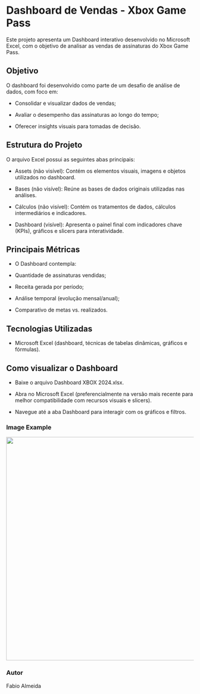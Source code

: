 # Dashboard de Vendas - Xbox Game Pass

Este projeto apresenta um Dashboard interativo desenvolvido no Microsoft Excel, com o objetivo de analisar as vendas de assinaturas do Xbox Game Pass.

## Objetivo

O dashboard foi desenvolvido como parte de um desafio de análise de dados, com foco em:

- Consolidar e visualizar dados de vendas;

- Avaliar o desempenho das assinaturas ao longo do tempo;

- Oferecer insights visuais para tomadas de decisão.

## Estrutura do Projeto

O arquivo Excel possui as seguintes abas principais:

- Assets (não visível): Contém os elementos visuais, imagens e objetos utilizados no dashboard.

- Bases (não visível): Reúne as bases de dados originais utilizadas nas análises.

- Cálculos (não visível): Contém os tratamentos de dados, cálculos intermediários e indicadores.

- Dashboard (visível): Apresenta o painel final com indicadores chave (KPIs), gráficos e slicers para interatividade.

## Principais Métricas

- O Dashboard contempla:

- Quantidade de assinaturas vendidas;

- Receita gerada por período;

- Análise temporal (evolução mensal/anual);

- Comparativo de metas vs. realizados.

## Tecnologias Utilizadas

- Microsoft Excel (dashboard, técnicas de tabelas dinâmicas, gráficos e fórmulas).

## Como visualizar o Dashboard

- Baixe o arquivo Dashboard XBOX 2024.xlsx.

- Abra no Microsoft Excel (preferencialmente na versão mais recente para melhor compatibilidade com recursos visuais e slicers).

- Navegue até a aba Dashboard para interagir com os gráficos e filtros.

### Image Example

<div align>
  <img src="https://github.com/user-attachments/assets/1dbf1b1f-895e-4df6-80e4-861225e3f6fa" width="600px" />
  </div>

### Autor
Fabio Almeida 

